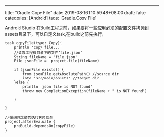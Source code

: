 ---
title: "Gradle Copy File"
date: 2019-08-16T10:59:48+08:00
draft: false
categories: [Android]
tags: [Gradle,Copy File]

Android Studio 在Build工程之前，如果要将一些应用必须的配置文件拷贝到assets目录下，可以自定义task,在build之前先执行。<!--more-->

```shell
task copyFile(type: Copy){
    println 'copy file...'
    //读取工程根目录下的文件‘file.json’
    String fileName = 'file.json'
    File jsonFile =  project.file(fileName)

    if (jsonFile.exists()){
        from jsonFile.getAbsolutePath() //source dir
        into 'src/main/assets' //target dir
    }else {
        println 'json file is NOT found'
        throw new CompletionException(fileName + " is NOT found")

    }

}

//在编译之前先执行拷贝任务
project.afterEvaluate {
    preBuild.dependsOn(copyFile)
}

```
